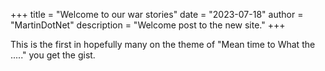 +++
title = "Welcome to our war stories"
date = "2023-07-18"
author = "MartinDotNet"
description = "Welcome post to the new site."
+++

This is the first in hopefully many on the theme of "Mean time to What the ....." you get the gist.
